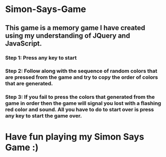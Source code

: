 # Simon-Says-Game
## This game is a memory game I have created using my understanding of JQuery and JavaScript.
### Step 1: Press any key to start
### Step 2: Follow along with the sequence of random colors that are pressed from the game and try to copy the order of colors that are generated.
### Step 3: If you fail to press the colors that generated from the game in order then the game will signal you lost with a flashing red color and sound. All you have to do to start over is press any key to start the game over.

# Have fun playing my Simon Says Game :)
